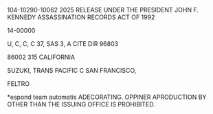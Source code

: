 104-10290-10062 2025 RELEASE UNDER THE PRESIDENT JOHN F. KENNEDY ASSASSINATION RECORDS ACT OF 1992

14-00000

U, C, C, C 37, SAS 3, A
CITE DIR
96803

86002
315
CALIFORNIA

SUZUKI, TRANS PACIFIC C
SAN FRANCISCO,

FELTRO

*espond team automatis
ADECORATING.
OPPINER
APRODUCTION BY OTHER THAN THE ISSUING OFFICE IS PROHIBITED.
